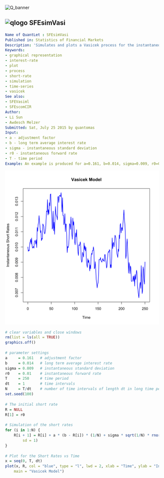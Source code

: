 
![Q_banner](https://github.com/QuantLet/Styleguide-and-Validation-procedure/blob/master/pictures/banner.png)

## ![qlogo](https://github.com/QuantLet/Styleguide-and-Validation-procedure/blob/master/pictures/qloqo.png) **SFEsimVasi**

```yaml
Name of QuantLet : SFEsimVasi
Published in: Statistics of Financial Markets
Description: 'Simulates and plots a Vasicek process for the instantaneous short term interest rate.'
Keywords:
- graphical representation
- interest-rate
- plot
- process
- short-rate
- simulation
- time-series
- vasicek
See also:
- SFEVasiml
- SFEscomCIR
Author:
- Li Sun
- Awdesch Melzer
Submitted: Sat, July 25 2015 by quantomas
Input:
- a - adjustment factor
- b - long term average interest rate
- sigma - instantaneous standard deviation
- r0 - instantaneous forward rate
- T - time period
Example: An example is produced for a=0.161, b=0.014, sigma=0.009, r0=0.01, T=250.
```

![Picture1](SFEsimVasi-1.png)


```r
# clear variables and close windows
rm(list = ls(all = TRUE))
graphics.off()

# parameter settings
a     = 0.161   # adjustment factor
b     = 0.014   # long term average interest rate    
sigma = 0.009   # instantaneous standard deviation
r0    = 0.01    # instantaneous forward rate
T     = 250     # time period
dt    = 1       # time intervals
N     = T/dt    # number of time intervals of length dt in long time period T
set.seed(100)

# The initial short rate
R = NULL
R[1] = r0

# Simulation of the short rates
for (i in 1:N) {
    R[i + 1] = R[i] + a * (b - R[i]) * (1/N) + sigma * sqrt(1/N) * rnorm(1, mean = 0, 
        sd = 1)
}

# Plot for the Short Rates vs Time
x = seq(0, T, dt)
plot(x, R, col = "blue", type = "l", lwd = 2, xlab = "Time", ylab = "Instantaneous Short Rates", 
    main = "Vasicek Model") 

```
